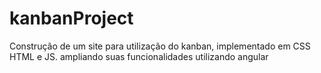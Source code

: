 # kanbanProject
Construção de um site para utilização do kanban, implementado em CSS HTML e JS. ampliando suas funcionalidades utilizando angular
